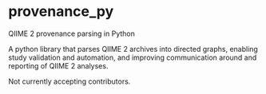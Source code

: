 # provenance_py
QIIME 2 provenance parsing in Python

A python library that parses QIIME 2 archives into directed graphs,
enabling study validation and automation,
and improving communication around and reporting of QIIME 2 analyses.

Not currently accepting contributors.
